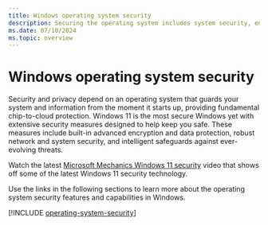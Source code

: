 ```yaml
---
title: Windows operating system security
description: Securing the operating system includes system security, encryption, network security, and threat protection.
ms.date: 07/10/2024
ms.topic: overview
---
```


# Windows operating system security

Security and privacy depend on an operating system that guards your system and information from the moment it starts up, providing fundamental chip-to-cloud protection. Windows 11 is the most secure Windows yet with extensive security measures designed to help keep you safe. These measures include built-in advanced encryption and data protection, robust network and system security, and intelligent safeguards against ever-evolving threats.

Watch the latest [Microsoft Mechanics Windows 11 security](https://youtu.be/tg9QUrnVFho) video that shows off some of the latest Windows 11 security technology.

Use the links in the following sections to learn more about the operating system security features and capabilities in Windows.

[!INCLUDE [operating-system-security](../includes/sections/operating-system-security.md)]
